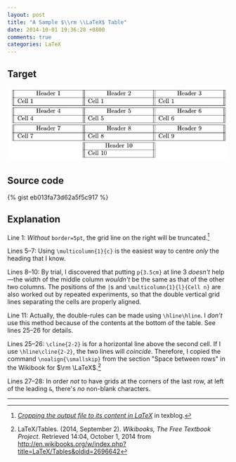 ```yaml
---
layout: post
title: "A Sample $\\rm \\LaTeX$ Table"
date: 2014-10-01 19:36:28 +0800
comments: true
categories: LaTeX
---
```


Target
---

![target](/images/posts/LaTeXTable/out.jpg)

<!-- more -->

Source code
---

{% gist eb013fa73d62a5f5c917 %}

Explanation
---

Line 1: *Without* `border=5pt`, the grid line on the right will be
truncated.[^StandaloneBd]

Lines 5–7: Using `\multicolumn{1}{c}` is the easiest way to centre
*only* the heading that I know.

Lines 8–10: By trial, I discovered that putting `p{3.5cm}` at line 3
*doesn't* help—the width of the middle column *wouldn't* be the same
as that of the other two columns.  The positions of the `|`s and
`\multicolumn{1}{l}{Cell n}` are also worked out by repeated
experiments, so that the double vertical grid lines separating the
cells are properly aligned.

Line 11: Actually, the double-rules can be made using `\hline\hline`.
I *don't* use this method because of the contents at the bottom of the
table.  See lines 25–26 for details.

Lines 25–26: `\cline{2-2}` is for a horizontal line above the second
cell.  If I use `\hline\cline{2-2}`, the two lines will *coincide*.
Therefore, I copied the command `\noalign{\smallskip}` from the
section "Space between rows" in the Wikibook for $\rm
\LaTeX$.[^RowSep]

Lines 27–28: In order *not* to have grids at the corners of the last
row, at left of the leading `&`, there's *no* non-blank characters.

---
[^StandaloneBd]:
    [*Cropping the output file to its content in LaTeX*][SBSrc] in
    texblog.

[^RowSep]:
    LaTeX/Tables. (2014, September 2). *Wikibooks, The Free Textbook
    Project*. Retrieved 14:04, October 1, 2014 from
    <http://en.wikibooks.org/w/index.php?title=LaTeX/Tables&oldid=2696642>

[SBSrc]: http://texblog.org/2012/09/12/cropping-the-output-file-to-its-content-in-latex/
